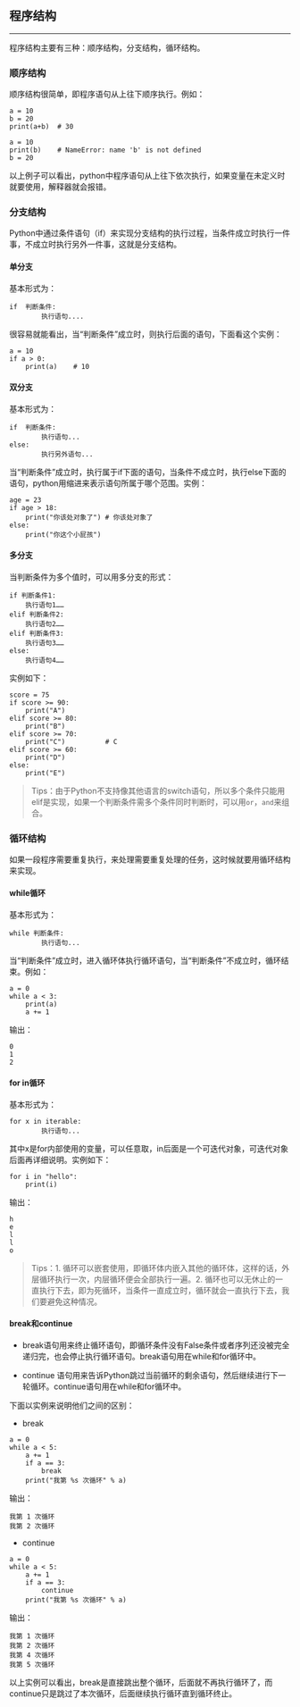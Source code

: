 ## 程序结构
---
程序结构主要有三种：顺序结构，分支结构，循环结构。<br/>
### 顺序结构
顺序结构很简单，即程序语句从上往下顺序执行。例如：<br/>
```
a = 10
b = 20
print(a+b)  # 30

a = 10
print(b)    # NameError: name 'b' is not defined
b = 20
```
以上例子可以看出，python中程序语句从上往下依次执行，如果变量在未定义时就要使用，解释器就会报错。<br/>
### 分支结构
Python中通过条件语句（if）来实现分支结构的执行过程，当条件成立时执行一件事，不成立时执行另外一件事，这就是分支结构。<br/>
#### 单分支
基本形式为：<br/>
```
if  判断条件:
        执行语句....
```
很容易就能看出，当“判断条件”成立时，则执行后面的语句，下面看这个实例：<br/>
```
a = 10
if a > 0:
    print(a)    # 10
```
#### 双分支
基本形式为：<br/>
```
if  判断条件:
        执行语句...
else:
        执行另外语句...
```
当“判断条件”成立时，执行属于if下面的语句，当条件不成立时，执行else下面的语句，python用缩进来表示语句所属于哪个范围。实例：<br/>
```
age = 23
if age > 18:
    print("你该处对象了") # 你该处对象了
else:
    print("你这个小屁孩")
```
#### 多分支
当判断条件为多个值时，可以用多分支的形式：<br/>
```
if 判断条件1:
    执行语句1……
elif 判断条件2:
    执行语句2……
elif 判断条件3:
    执行语句3……
else:
    执行语句4……
```
实例如下：<br/>
```
score = 75
if score >= 90:
    print("A")
elif score >= 80:
    print("B")
elif score >= 70:
    print("C")          # C
elif score >= 60:
    print("D")
else:
    print("E")
```
> Tips：由于Python不支持像其他语言的switch语句，所以多个条件只能用elif是实现，如果一个判断条件需多个条件同时判断时，可以用`or`，`and`来组合。

### 循环结构
如果一段程序需要重复执行，来处理需要重复处理的任务，这时候就要用循环结构来实现。<br/>
#### while循环
基本形式为：
```
while 判断条件:
        执行语句...
```
当“判断条件”成立时，进入循环体执行循环语句，当“判断条件”不成立时，循环结束。例如：<br/>
```
a = 0
while a < 3:
    print(a)
    a += 1
```
输出：<br/>
```
0
1
2
```
#### for in循环
基本形式为：<br/>
```
for x in iterable:
        执行语句...
```
其中x是for内部使用的变量，可以任意取，in后面是一个可迭代对象，可迭代对象后面再详细说明。实例如下：<br/>
```
for i in "hello":
    print(i)
```
输出：<br/>
```
h
e
l
l
o
```
> Tips：1. 循环可以嵌套使用，即循环体内嵌入其他的循环体，这样的话，外层循环执行一次，内层循环便会全部执行一遍。2. 循环也可以无休止的一直执行下去，即为死循环，当条件一直成立时，循环就会一直执行下去，我们要避免这种情况。

#### break和continue
- break语句用来终止循环语句，即循环条件没有False条件或者序列还没被完全递归完，也会停止执行循环语句。break语句用在while和for循环中。

- continue 语句用来告诉Python跳过当前循环的剩余语句，然后继续进行下一轮循环。continue语句用在while和for循环中。

下面以实例来说明他们之间的区别：<br/>
- break

```
a = 0
while a < 5:
    a += 1
    if a == 3:
        break
    print("我第 %s 次循环" % a)
```
输出：<br/>
```
我第 1 次循环
我第 2 次循环
```
- continue

```
a = 0
while a < 5:
    a += 1
    if a == 3:
        continue
    print("我第 %s 次循环" % a)
```
输出：<br/>
```
我第 1 次循环
我第 2 次循环
我第 4 次循环
我第 5 次循环
```
以上实例可以看出，break是直接跳出整个循环，后面就不再执行循环了，而continue只是跳过了本次循环，后面继续执行循环直到循环终止。
